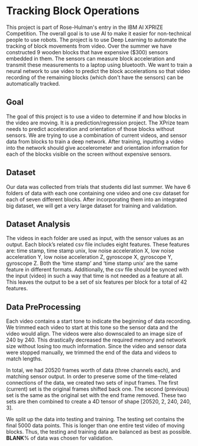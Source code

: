 # Tracking Block Operations

This project is part of Rose-Hulman's entry in the IBM AI XPRIZE Competition. The overall goal is to use AI to make it easier for non-technical people to use robots. The project is to use Deep Learning to automate the tracking of block movements from video. Over the summer we have constructed 9 wooden blocks that have expensive ($300) sensors embedded in them. The sensors can measure block acceleration and transmit these measurements to a laptop using bluetooth. We want to train a neural network to use video to predict the block accelerations so that video recording of the remaining blocks (which don't have the sensors) can be automatically tracked.

## Goal
The goal of this project is to use a video to determine if and how blocks in the video are moving. It is a prediction/regression project. The XPrize team needs to predict acceleration and orientation of those blocks without sensors. We are trying to use a combination of current videos, and sensor data from blocks to train a deep network.  After training, inputting a video into the network should give accelerometer and orientation information for each of the blocks visible on the screen without expensive sensors.

## Dataset
Our data was collected from trials that students did last summer. We have 6 folders of data with each one containing one video and one csv dataset for each of seven different blocks. After incorporating them into an integrated big dataset, we will get a very large dataset for training and validation.

## Dataset Analysis
The videos in each folder are used as input, with the sensor values as an output.  Each block’s related csv file includes eight features.  These features are: time stamp, time stamp unix, low noise acceleration X, low noise acceleration Y, low noise acceleration Z, gyroscope X, gyroscope Y, gyroscope Z.  Both the ‘time stamp’ and ‘time stamp unix’ are the same feature in different formats.  Additionally, the csv file should be synced with the input (video) in such a way that time is not needed as a feature at all.  This leaves the output to be a set of six features per block for a total of 42 features.  

## Data PreProcessing
Each video contains a start tone to indicate the beginning of data recording.  We trimmed each video to start at this tone so the sensor data and the video would align.  The videos were also downscaled to an image size of 240 by 240.  This drastically decreased the required memory and network size without losing too much information.  Since the video and sensor data were stopped manually, we trimmed the end of the data and videos to match lengths.

In total, we had 20520 frames worth of data (three channels each), and matching sensor output.  In order to preserve some of the time-related connections of the data, we created two sets of input frames.  The first (current) set is the original frames shifted back one.  The second (previous) set is the same as the original set with the end frame removed.  These two sets are then combined to create a 4D tensor of shape [20520, 2, 240, 240, 3].

We split up the data into testing and training.  The testing set contains the final 5000 data points.  This is longer than one entire test video of moving blocks.  Thus, the testing and training data are balanced as best as possible.  **BLANK**% of data was chosen for validation.

